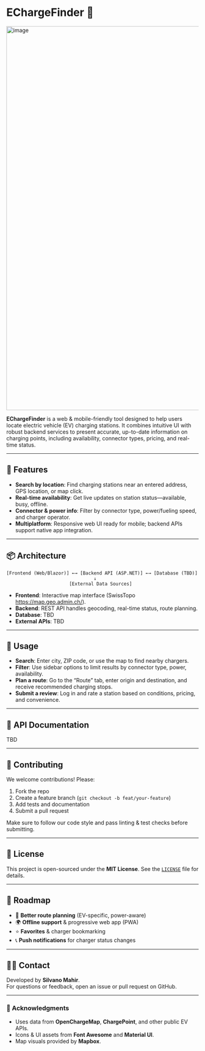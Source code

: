 # EChargeFinder 🔌
<img width="1898" height="1003" alt="image" src="https://github.com/user-attachments/assets/ee63e8f2-bf06-47b6-b5f3-106b2d738019" />


**EChargeFinder** is a web & mobile-friendly tool designed to help users locate electric vehicle (EV) charging stations. It combines intuitive UI with robust backend services to present accurate, up-to-date information on charging points, including availability, connector types, pricing, and real-time status.

---

## 🚀 Features

- **Search by location**: Find charging stations near an entered address, GPS location, or map click.
- **Real-time availability**: Get live updates on station status—available, busy, offline.
- **Connector & power info**: Filter by connector type, power/fueling speed, and charger operator.
- **Multiplatform**: Responsive web UI ready for mobile; backend APIs support native app integration.

---

## 📦 Architecture

```
[Frontend (Web/Blazor)] ←→ [Backend API (ASP.NET)] ←→ [Database (TBD)]
                                ↓
                       [External Data Sources]
```

- **Frontend**: Interactive map interface (SwissTopo https://map.geo.admin.ch/).
- **Backend**: REST API handles geocoding, real-time status, route planning.
- **Database**: TBD
- **External APIs**: TBD

---

## 🧪 Usage

- **Search**: Enter city, ZIP code, or use the map to find nearby chargers.
- **Filter**: Use sidebar options to limit results by connector type, power, availability.
- **Plan a route**: Go to the “Route” tab, enter origin and destination, and receive recommended charging stops.
- **Submit a review**: Log in and rate a station based on conditions, pricing, and convenience.

---

## 📄 API Documentation

TBD

---

## 👥 Contributing

We welcome contributions! Please:

1. Fork the repo
2. Create a feature branch (`git checkout -b feat/your-feature`)
3. Add tests and documentation
4. Submit a pull request

Make sure to follow our code style and pass linting & test checks before submitting.

---

## 📝 License

This project is open-sourced under the **MIT License**. See the [`LICENSE`](LICENSE) file for details.

---

## 🎯 Roadmap

- 🔋 **Better route planning** (EV-specific, power-aware)
- 🌍 **Offline support** & progressive web app (PWA)
- ⭐ **Favorites** & charger bookmarking
- 📞 **Push notifications** for charger status changes

---

## 🙋‍♂️ Contact

Developed by **Silvano Mahir**.  
For questions or feedback, open an issue or pull request on GitHub.

---

### 🔧 Acknowledgments

- Uses data from **OpenChargeMap**, **ChargePoint**, and other public EV APIs.
- Icons & UI assets from **Font Awesome** and **Material UI**.
- Map visuals provided by **Mapbox**.
